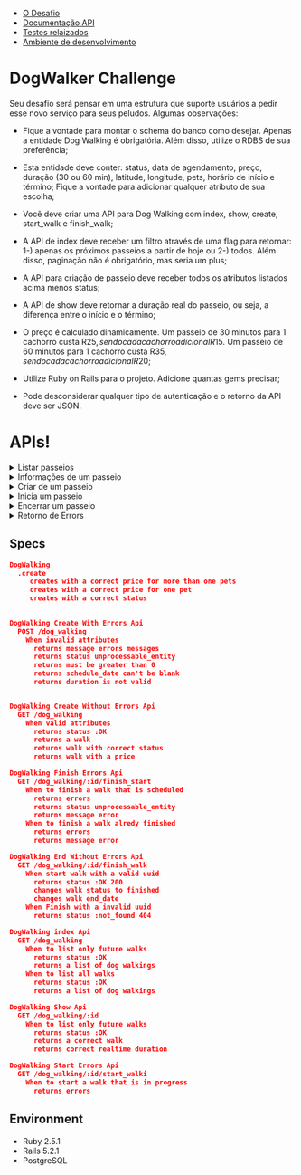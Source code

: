 - [O Desafio](https://github.com/mjunior/dogwalker-api#dogwalker-challenge)
- [Documentação API](https://github.com/mjunior/dogwalker-api#apis)
- [Testes relaizados](https://github.com/mjunior/dogwalker-api#specs)
- [Ambiente de desenvolvimento](https://github.com/mjunior/dogwalker-api#environment)

# DogWalker Challenge
Seu desafio será pensar em uma estrutura que suporte usuários a pedir esse novo serviço para seus peludos. Algumas observações:

- Fique a vontade para montar o schema do banco como desejar. Apenas a entidade Dog Walking é obrigatória. Além disso, utilize o RDBS de sua preferência;

- Esta entidade deve conter: status, data de agendamento, preço, duração (30 ou 60 min), latitude, longitude, pets, horário de início e término; Fique a vontade para adicionar qualquer atributo de sua escolha;

- Você deve criar uma API para Dog Walking com index, show, create, start_walk e finish_walk;

- A API de index deve receber um filtro através de uma flag para retornar: 1-) apenas os próximos passeios a partir de hoje ou 2-) todos. Além disso, paginação não é obrigatório, mas seria um plus;

- A API para criação de passeio deve receber todos os atributos listados acima menos status;

- A API de show deve retornar a duração real do passeio, ou seja, a diferença entre o início e o término;

- O preço é calculado dinamicamente. Um passeio de 30 minutos para 1 cachorro custa R$25, sendo cada cachorro adicional R$15. Um passeio de 60 minutos para 1 cachorro custa R$35, sendo cada cachorro adicional R$20;

- Utilize Ruby on Rails para o projeto. Adicione quantas gems precisar;

- Pode desconsiderar qualquer tipo de autenticação e o retorno da API deve ser JSON.

# APIs!
<details>
<summary>Listar passeios</summary>
<pre>`GET: /dog_walkings?all=[true,false]&page=[number]`</pre>

<p>Lista todos os passeios futuros. Enviando o atributo `all=true` é listado também todas as caminhadas dos dias anteriores.  </p>
  
<br>
  <pre>
  {
    "data": [
        {
            "id": "00276f63-71d9-48ea-b968-18bffa44ad1d",
            "type": "dog_walking",
            "attributes": {
                "schedule_date": "2018-11-12T06:42:36.052Z",
                "price": 40,
                "status": "scheduled",
                "duration": 30,
                "latitude": "-23.510487",
                "longitude": "-46.882312",
                "pets": 2,
                "start_date": "2018-11-12T06:42:36.052Z",
                "end_date": "2018-11-12T07:12:36.052Z",
                "realtime_duration": null
            }
        },
        {
            "id": "8ce7ba31-0ec4-4269-8243-1f98c33dec7e",
            "type": "dog_walking",
            "attributes": {
                "schedule_date": "2018-11-12T08:42:36.070Z",
                "price": 55,
                "status": "scheduled",
                "duration": 30,
                "latitude": "-23.510487",
                "longitude": "-46.882312",
                "pets": 3,
                "start_date": "2018-11-12T08:42:36.070Z",
                "end_date": "2018-11-12T09:12:36.070Z",
                "realtime_duration": null
            }
        }
    ],
    "meta": {
        "pagination": {
            "current": 1,
            "previous": null,
            "next": null,
            "per_page": 10,
            "pages": 1,
            "total": 2
        }
    }
}
  </pre>
</details>

<details>
<summary>Informações de um passeio</summary>
  <pre>`GET: /dog_walkings/:uuid`</pre>
  <p>Exibe informaçes de um passeio com o tempo real de duração </p>
<br>
  <pre>
  {
    "data": {
        "id": "b2646aa1-445c-4fae-b17c-027ee4daaada",
        "type": "dog_walking",
        "attributes": {
            "schedule_date": "2018-11-12T10:42:36.107Z",
            "price": 55,
            "status": "scheduled",
            "duration": 30,
            "latitude": "-23.510487",
            "longitude": "-46.882312",
            "pets": 3,
            "start_date": "2018-11-12T10:42:36.107Z",
            "end_date": "2018-11-12T11:12:36.107Z",
            "realtime_duration": 30
        }
    }
}
  </pre>
</details>


<details>
<summary>Criar de um passeio</summary>
  <pre>`POST: /dog_walkings`</pre>
  <p>Cria um passeio</p>
  <ul>
   <li><b>schedule_date</b>: Data do passeio</li>
   <li><b>pets</b>: Total de pets no passeio. (deve ser maior que zero)</li>
   <li><b>latitude/longitude</b>: Coordenadas para inicio do passeio</li>
    <li><b>Duration</b>: Tempo de duração. (Deve ser 30 ou 60)</li>
  </ul>
<br>
  <pre>
  {
	"dog_walking": {
		"schedule_date": "2018-11-13T08:51:03.266Z",
            "duration": 60,
            "latitude": "-23.510487",
            "longitude": "-46.882312",
            "pets": 2,
            }
}
  </pre>
</details>

<details>
<summary>Inicia um passeio</summary>
  <pre>`PATCH: /dog_walkings/:uuid/start_walking`</pre>
  <p>Inicia um passeio. Não é possivel iniciar um passeio finalizado ou em andamento</p>
<br>
  <pre>
    HTTP_STATUS 200
  </pre>
</details>

<details>
<summary>Encerrar um passeio</summary>
  <pre>`PATCH: /dog_walkings/:uuid/finish_walking`</pre>
  <p>Finaliza um passeio. Não é possivel finalizar um passeio agendado ou já finalizado</p>
<br>
  <pre>
    HTTP_STATUS 200
  </pre>
</details>


<details>
<summary>Retorno de Errors</summary>
  <p>Um Hash de Erros é retornado. Cada Key deste Hash é referente ao campo invaliado. Um Array de String é retornado em cada Key com as mensagens de error</p>
<br>
  <pre>
{
    "errors": {
        "duration": [
            "20.0 is not a valid duration"
        ],
        "pets": [
            "must be greater than 0"
        ]
    }
}
  </pre>
</details>

## Specs
```json
DogWalking
  .create
     creates with a correct price for more than one pets
     creates with a correct price for one pet
     creates with a correct status
     

DogWalking Create With Errors Api
  POST /dog_walking
    When invalid attributes
      returns message errors messages
      returns status unprocessable_entity
      returns must be greater than 0
      returns schedule_date can't be blank
      returns duration is not valid


DogWalking Create Without Errors Api
  GET /dog_walking
    When valid attributes
      returns status :OK
      returns a walk
      returns walk with correct status
      returns walk with a price

DogWalking Finish Errors Api
  GET /dog_walking/:id/finish_start
    When to finish a walk that is scheduled
      returns errors
      returns status unprocessable_entity
      returns message error
    When to finish a walk alredy finished
      returns errors
      returns message error

DogWalking End Without Errors Api
  GET /dog_walking/:id/finish_walk
    When start walk with a valid uuid
      returns status :OK 200
      changes walk status to finished
      changes walk end_date
    When Finish with a invalid uuid
      returns status :not_found 404

DogWalking index Api
  GET /dog_walking
    When to list only future walks
      returns status :OK
      returns a list of dog walkings
    When to list all walks
      returns status :OK
      returns a list of dog walkings

DogWalking Show Api
  GET /dog_walking/:id
    When to list only future walks
      returns status :OK
      returns a correct walk
      returns correct realtime duration

DogWalking Start Errors Api
  GET /dog_walking/:id/start_walki
    When to start a walk that is in progress
      returns errors
```


## Environment

- Ruby 2.5.1
- Rails 5.2.1
- PostgreSQL
